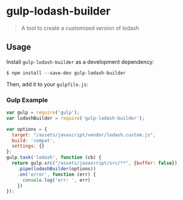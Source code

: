 # gulp-lodash-builder  
> A tool to create a customised version of lodash 

## Usage

Install `gulp-lodash-builder` as a development dependency:

```shell
$ npm install --save-dev gulp-lodash-builder
```

Then, add it to your `gulpfile.js`:

### Gulp Example
```javascript
var gulp = require('gulp');
var lodashBuilder = require('gulp-lodash-builder');

var options = {
  target: "/assets/javascript/vendor/lodash.custom.js",
  build: 'compat',
  settings: {}
};
gulp.task('lodash', function (cb) {
  return gulp.src("/assets/javascript/src/**", {buffer: false})
    .pipe(lodashBuilder(options))
    .on('error', function (err) {
      console.log('err: ', err)
    })
});
```
